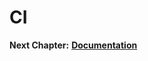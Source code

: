 # CI

__Next Chapter:__ [__Documentation__](https://github.com/molinfo-vienna/wiki/blob/main/DOCUMENTATION.md)